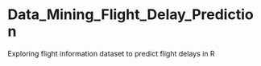 # Data_Mining_Flight_Delay_Prediction
Exploring flight information dataset to predict flight delays in R
